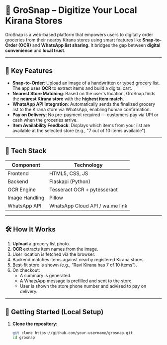 # 🛒 GroSnap – Digitize Your Local Kirana Stores

GroSnap is a web-based platform that empowers users to digitally order groceries from their nearby Kirana stores using smart features like **Snap-to-Order (OCR)** and **WhatsApp list sharing**. It bridges the gap between **digital convenience** and **local trust**.

---

## 📸 Key Features

- **Snap-to-Order**: Upload an image of a handwritten or typed grocery list. The app uses **OCR** to extract items and build a digital cart.
- **Nearest Store Matching**: Based on the user's location, GroSnap finds the **nearest Kirana store** with the **highest item match**.
- **WhatsApp API Integration**: Automatically sends the finalized grocery list to the Kirana store via WhatsApp, enabling human confirmation.
- **Pay on Delivery**: No pre-payment required — customers pay via UPI or cash when the groceries arrive.
- **Item Availability Feedback**: Displays which items from your list are available at the selected store (e.g., "7 out of 10 items available").

---

## 🧠 Tech Stack

| Component     | Technology                          |
|--------------|--------------------------------------|
| Frontend      | HTML5, CSS, JS                      |
| Backend       | Flaskapi (Python)                   |
| OCR Engine    | Tesseract OCR + pytesseract         |
| Image Handling| Pillow                              |
| WhatsApp API  | WhatsApp Cloud API / wa.me link     |

---

## 🛠 How It Works

1. **Upload** a grocery list photo.
2. **OCR** extracts item names from the image.
3. User location is fetched via the browser.
4. Backend matches items against nearby registered Kirana stores.
5. Best-fit store is shown (e.g., “Ravi Kirana has 7 of 10 items”).
6. On checkout:
   - A summary is generated.
   - A WhatsApp message is prefilled and sent to the store.
   - User is shown the store phone number and advised to pay on delivery.

---

## 🚀 Getting Started (Local Setup)

1. **Clone the repository**:
   ```bash
   git clone https://github.com/your-username/grosnap.git
   cd grosnap
